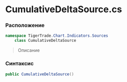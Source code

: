 
# CumulativeDeltaSource.cs
### Расположение
```csharp
namespace TigerTrade.Chart.Indicators.Sources  
    class CumulativeDeltaSource
```

> Описание

### Синтаксис
```csharp
public CumulativeDeltaSource()
```
